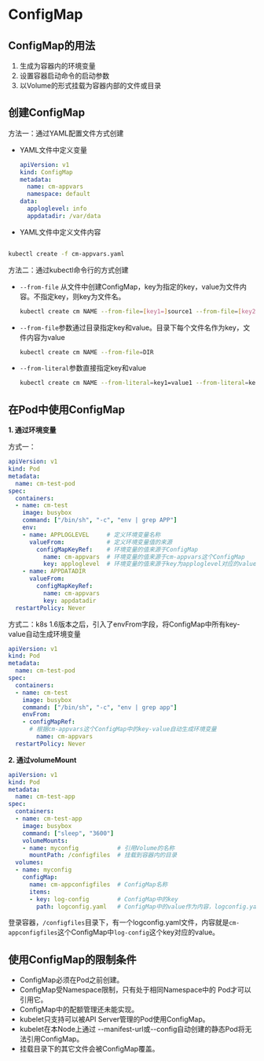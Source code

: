 # ConfigMap

## ConfigMap的用法

1. 生成为容器内的环境变量
2. 设置容器启动命令的启动参数
3. 以Volume的形式挂载为容器内部的文件或目录

## 创建ConfigMap

方法一：通过YAML配置文件方式创建

* YAML文件中定义变量

  ```yaml
  apiVersion: v1
  kind: ConfigMap
  metadata:
    name: cm-appvars
    namespace: default
  data:
    apploglevel: info
    appdatadir: /var/data
  ```

* YAML文件中定义文件内容

  ```yaml
  ```

```bash
kubectl create -f cm-appvars.yaml 
```



方法二：通过kubectl命令行的方式创建

* `--from-file` 从文件中创建ConfigMap，key为指定的key，value为文件内容。不指定key，则key为文件名。

  ```bash
  kubectl create cm NAME --from-file=[key1=]source1 --from-file=[key2=]source2
  ```

* `--from-file`参数通过目录指定key和value。目录下每个文件名作为key，文件内容为value

  ```bash
  kubectl create cm NAME --from-file=DIR
  ```

* `--from-literal`参数直接指定key和value

  ```bash
  kubectl create cm NAME --from-literal=key1=value1 --from-literal=key2=value2
  ```

## 在Pod中使用ConfigMap

**1. 通过环境变量**

方式一：

```yaml
apiVersion: v1
kind: Pod
metadata:
  name: cm-test-pod
spec:
  containers:
  - name: cm-test
    image: busybox
    command: ["/bin/sh", "-c", "env | grep APP"]
    env:
    - name: APPLOGLEVEL     # 定义环境变量名称
      valueFrom:            # 定义环境变量值的来源
        configMapKeyRef:    # 环境变量的值来源于ConfigMap
          name: cm-appvars  # 环境变量的值来源于cm-appvars这个ConfigMap
          key: apploglevel  # 环境变量的值来源于key为apploglevel对应的value
    - name: APPDATADIR
      valueFrom:
        configMapKeyRef:
          name: cm-appvars
          key: appdatadir
  restartPolicy: Never
```

方式二：k8s 1.6版本之后，引入了envFrom字段，将ConfigMap中所有key-value自动生成环境变量

```yaml
apiVersion: v1
kind: Pod
metadata:
  name: cm-test-pod
spec:
  containers:
  - name: cm-test
    image: busybox
    command: ["/bin/sh", "-c", "env | grep app"]
    envFrom:
    - configMapRef:
      # 根据cm-appvars这个ConfigMap中的key-value自动生成环境变量
        name: cm-appvars
  restartPolicy: Never
```

**2. 通过volumeMount**

```yaml
apiVersion: v1
kind: Pod
metadata:
  name: cm-test-app
spec:
  containers:
  - name: cm-test-app
    image: busybox
    command: ["sleep", "3600"]
    volumeMounts:
    - name: myconfig           # 引用Volume的名称
      mountPath: /configfiles  # 挂载到容器内的目录
  volumes:
  - name: myconfig
    configMap:
      name: cm-appconfigfiles  # ConfigMap名称
      items:
      - key: log-config        # ConfigMap中的key
        path: logconfig.yaml   # ConfigMap中的value作为内容，logconfig.yaml为文件名
```

登录容器，`/configfiles`目录下，有一个logconfig.yaml文件，内容就是`cm-appconfigfiles`这个ConfigMap中`log-config`这个key对应的value。



## 使用ConfigMap的限制条件

* ConfigMap必须在Pod之前创建。 
* ConfigMap受Namespace限制，只有处于相同Namespace中的 Pod才可以引用它。 
* ConfigMap中的配额管理还未能实现。 
* kubelet只支持可以被API Server管理的Pod使用ConfigMap。 
* kubelet在本Node上通过 --manifest-url或--config自动创建的静态Pod将无 法引用ConfigMap。
* 挂载目录下的其它文件会被ConfigMap覆盖。

